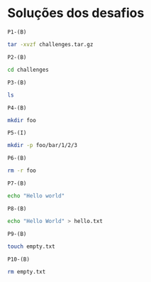 # Soluções dos desafios

``P1-(B)``
```bash
tar -xvzf challenges.tar.gz
```

``P2-(B)``
```bash
cd challenges
```

``P3-(B)``
```bash
ls
```

``P4-(B)``
```bash
mkdir foo
```

``P5-(I)``
```bash
mkdir -p foo/bar/1/2/3
```

``P6-(B)``
```bash
rm -r foo
```

``P7-(B)``
```bash
echo "Hello world"
```

``P8-(B)``
```bash
echo "Hello World" > hello.txt
```

``P9-(B)``
```bash
touch empty.txt
```

``P10-(B)``
```bash
rm empty.txt
```
